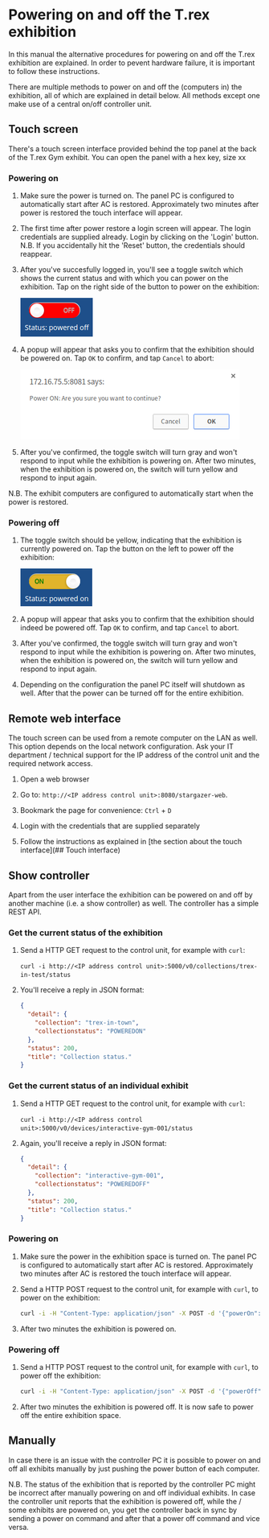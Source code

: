 # Powering on and off the T.rex exhibition

In this manual the alternative procedures for powering on and off the T.rex exhibition are explained. In order to pevent hardware failure, it is important to follow these instructions.

There are multiple methods to power on and off the (computers in) the exhibition, all of which are explained in detail below. All methods except one make use of a central on/off controller unit.

## Touch screen

There's a touch screen interface provided behind the top panel at the back of the T.rex Gym exhibit. You can open the panel with a hex key, size xx

### Powering on

1. Make sure the power is turned on. The panel PC is configured to automatically start after AC is restored. Approximately two minutes after power is restored the touch interface will appear.

2. The first time after power restore a login screen will appear. The login credentials are supplied already. Login by clicking on the 'Login' button.
   N.B. If you accidentally hit the 'Reset' button, the credentials should reappear.

3. After you've succesfully logged in, you'll see a toggle switch which shows the current status and with which you can power on the exhibition. Tap on the right side of the button to power on the exhibition:

   ![Powered Off toggle switch](img/poweredoffswitch.png)

4. A popup will appear that asks you to confirm that the exhibition should be powered on. Tap `OK` to confirm, and tap `Cancel` to abort:

   ![Power On popup](img/poweronpopup.png)

5. After you've confirmed, the toggle switch will turn gray and won't respond to input while the exhibition is powering on. After two minutes, when the exhibition is powered on, the switch will turn yellow and respond to input again.

N.B. The exhibit computers are configured to automatically start when the power is restored.

### Powering off

1. The toggle switch should be yellow, indicating that the exhibition is currently powered on. Tap the button on the left to power off the exhibition:

   ![Powered On toggle switch](img/poweredonswitch.png)

2. A popup will appear that asks you to confirm that the exhibition should indeed be powered off. Tap `OK` to confirm, and tap `Cancel` to abort.

3. After you've confirmed, the toggle switch will turn gray and won't respond to input while the exhibition is powering on. After two minutes, when the exhibition is powered on, the switch will turn yellow and respond to input again.

4. Depending on the configuration the panel PC itself will shutdown as well. After that the power can be turned off for the entire exhibition.

## Remote web interface

The touch screen can be used from a remote computer on the LAN as well. This option depends on the local network configuration. Ask your IT department / technical support for the IP address of the control unit and the required network access.

1. Open a web browser

2. Go to: `http://<IP address control unit>:8080/stargazer-web`.

3. Bookmark the page for convenience: `Ctrl` + `D`

3. Login with the credentials that are supplied separately

4. Follow the instructions as explained in [the section about the touch interface](## Touch interface)


## Show controller

Apart from the user interface the exhibition can be powered on and off by another machine (i.e. a show controller) as well. The controller has a simple REST API.

### Get the current status of the exhibition

1. Send a HTTP GET request to the control unit, for example with `curl`:

   `curl -i http://<IP address control unit>:5000/v0/collections/trex-in-test/status`

2. You'll receive a reply in JSON format:

   ```json
   {
     "detail": {
       "collection": "trex-in-town",
       "collectionstatus": "POWEREDON"
     },
     "status": 200,
     "title": "Collection status."
   }
   ```

### Get the current status of an individual exhibit

1. Send a HTTP GET request to the control unit, for example with `curl`:

   `curl -i http://<IP address control unit>:5000/v0/devices/interactive-gym-001/status`

2. Again, you'll receive a reply in JSON format:

   ```json
   {
     "detail": {
       "collection": "interactive-gym-001",
       "collectionstatus": "POWEREDOFF"
     },
     "status": 200,
     "title": "Collection status."
   }
   ```

### Powering on

1. Make sure the power in the exhibition space is turned on. The panel PC is configured to automatically start after AC is restored. Approximately two minutes after AC is restored the touch interface will appear.

2. Send a HTTP POST request to the control unit, for example with `curl`, to power on the exhibition:

   ```bash
   curl -i -H "Content-Type: application/json" -X POST -d '{"powerOn":{}}' http://<IP address control unit>:8080/v0/collections/trex-in-town/action
   ```

3. After two minutes the exhibition is powered on.


### Powering off

1. Send a HTTP POST request to the control unit, for example with `curl`, to power off the exhibition:

   ```bash
   curl -i -H "Content-Type: application/json" -X POST -d '{"powerOff":{}}' http://<IP address control unit>:8080/v0/collections/trex-in-town/action
   ```

2. After two minutes the exhibition is powered off. It is now safe to power off the entire exhibition space.

## Manually

In case there is an issue with the controller PC it is possible to power on and off all exhibits manually by just pushing the power button of each computer.

N.B. The status of the exhibition that is reported by the controller PC might be incorrect after manually powering on and off individual exhibits. In case the controller unit reports that the exhibition is powered off, while the / some exhibits are powered on, you get the controller back in sync by sending a power on command and after that a power off command and vice versa.
